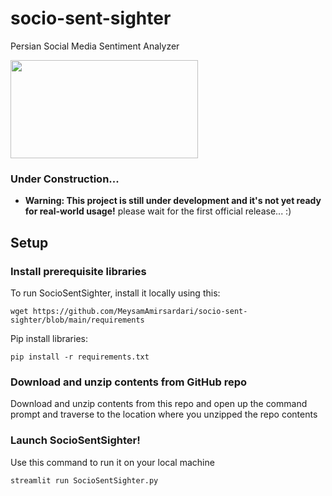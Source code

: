 # socio-sent-sighter
Persian Social Media Sentiment Analyzer

<img src="https://github.com/MeysamAmirsardari/socio-sent-sighter/tree/main/UI/pic1.png" width="300" height="157">

### Under Construction...
* **Warning: This project is still under development and it's not yet ready for real-world usage!** please wait for the first official release... :)


## Setup
### Install prerequisite libraries

To run SocioSentSighter, install it locally using this:

```
wget https://github.com/MeysamAmirsardari/socio-sent-sighter/blob/main/requirements
```

Pip install libraries:
```
pip install -r requirements.txt
```

### Download and unzip contents from GitHub repo
Download and unzip contents from this repo and open up the command prompt and traverse to the location where you unzipped the repo contents

### Launch SocioSentSighter!
Use this command to run it on your local machine
```
streamlit run SocioSentSighter.py
```
